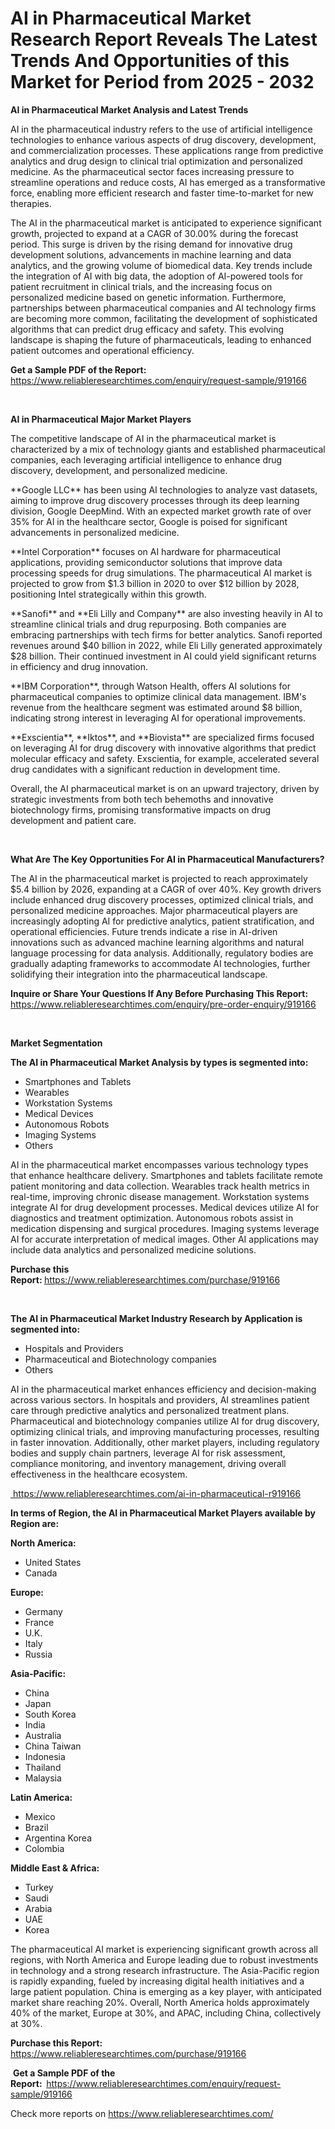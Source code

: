 <p><h1>AI in Pharmaceutical Market Research Report Reveals The Latest Trends And Opportunities of this Market for Period from 2025 - 2032</h1></p><p><strong>AI in Pharmaceutical Market Analysis and Latest Trends</strong></p>
<p><p>AI in the pharmaceutical industry refers to the use of artificial intelligence technologies to enhance various aspects of drug discovery, development, and commercialization processes. These applications range from predictive analytics and drug design to clinical trial optimization and personalized medicine. As the pharmaceutical sector faces increasing pressure to streamline operations and reduce costs, AI has emerged as a transformative force, enabling more efficient research and faster time-to-market for new therapies.</p><p>The AI in the pharmaceutical market is anticipated to experience significant growth, projected to expand at a CAGR of 30.00% during the forecast period. This surge is driven by the rising demand for innovative drug development solutions, advancements in machine learning and data analytics, and the growing volume of biomedical data. Key trends include the integration of AI with big data, the adoption of AI-powered tools for patient recruitment in clinical trials, and the increasing focus on personalized medicine based on genetic information. Furthermore, partnerships between pharmaceutical companies and AI technology firms are becoming more common, facilitating the development of sophisticated algorithms that can predict drug efficacy and safety. This evolving landscape is shaping the future of pharmaceuticals, leading to enhanced patient outcomes and operational efficiency.</p></p>
<p><strong>Get a Sample PDF of the Report:&nbsp;</strong> <a href="https://www.reliableresearchtimes.com/enquiry/request-sample/919166?utm_campaign=3167&utm_medium=2&utm_source=Github&utm_content=ia&utm_term=05032025&utm_id=ai-in-pharmaceutical">https://www.reliableresearchtimes.com/enquiry/request-sample/919166</a></p>
<p>&nbsp;</p>
<p><strong>AI in Pharmaceutical Major Market Players</strong></p>
<p><p>The competitive landscape of AI in the pharmaceutical market is characterized by a mix of technology giants and established pharmaceutical companies, each leveraging artificial intelligence to enhance drug discovery, development, and personalized medicine. </p><p>**Google LLC** has been using AI technologies to analyze vast datasets, aiming to improve drug discovery processes through its deep learning division, Google DeepMind. With an expected market growth rate of over 35% for AI in the healthcare sector, Google is poised for significant advancements in personalized medicine.</p><p>**Intel Corporation** focuses on AI hardware for pharmaceutical applications, providing semiconductor solutions that improve data processing speeds for drug simulations. The pharmaceutical AI market is projected to grow from $1.3 billion in 2020 to over $12 billion by 2028, positioning Intel strategically within this growth.</p><p>**Sanofi** and **Eli Lilly and Company** are also investing heavily in AI to streamline clinical trials and drug repurposing. Both companies are embracing partnerships with tech firms for better analytics. Sanofi reported revenues around $40 billion in 2022, while Eli Lilly generated approximately $28 billion. Their continued investment in AI could yield significant returns in efficiency and drug innovation.</p><p>**IBM Corporation**, through Watson Health, offers AI solutions for pharmaceutical companies to optimize clinical data management. IBM's revenue from the healthcare segment was estimated around $8 billion, indicating strong interest in leveraging AI for operational improvements.</p><p>**Exscientia**, **Iktos**, and **Biovista** are specialized firms focused on leveraging AI for drug discovery with innovative algorithms that predict molecular efficacy and safety. Exscientia, for example, accelerated several drug candidates with a significant reduction in development time.</p><p>Overall, the AI pharmaceutical market is on an upward trajectory, driven by strategic investments from both tech behemoths and innovative biotechnology firms, promising transformative impacts on drug development and patient care.</p></p>
<p>&nbsp;</p>
<p><strong>What Are The Key Opportunities For AI in Pharmaceutical Manufacturers?</strong></p>
<p><p>The AI in the pharmaceutical market is projected to reach approximately $5.4 billion by 2026, expanding at a CAGR of over 40%. Key growth drivers include enhanced drug discovery processes, optimized clinical trials, and personalized medicine approaches. Major pharmaceutical players are increasingly adopting AI for predictive analytics, patient stratification, and operational efficiencies. Future trends indicate a rise in AI-driven innovations such as advanced machine learning algorithms and natural language processing for data analysis. Additionally, regulatory bodies are gradually adapting frameworks to accommodate AI technologies, further solidifying their integration into the pharmaceutical landscape.</p></p>
<p><strong>Inquire or Share Your Questions If Any Before Purchasing This Report:</strong> <a href="https://www.reliableresearchtimes.com/enquiry/pre-order-enquiry/919166?utm_campaign=3167&utm_medium=2&utm_source=Github&utm_content=ia&utm_term=05032025&utm_id=ai-in-pharmaceutical">https://www.reliableresearchtimes.com/enquiry/pre-order-enquiry/919166</a></p>
<p>&nbsp;</p>
<p><strong>Market Segmentation</strong></p>
<p><strong>The AI in Pharmaceutical Market Analysis by types is segmented into:</strong></p>
<p><ul><li>Smartphones and Tablets</li><li>Wearables</li><li>Workstation Systems</li><li>Medical Devices</li><li>Autonomous Robots</li><li>Imaging Systems</li><li>Others</li></ul></p>
<p><p>AI in the pharmaceutical market encompasses various technology types that enhance healthcare delivery. Smartphones and tablets facilitate remote patient monitoring and data collection. Wearables track health metrics in real-time, improving chronic disease management. Workstation systems integrate AI for drug development processes. Medical devices utilize AI for diagnostics and treatment optimization. Autonomous robots assist in medication dispensing and surgical procedures. Imaging systems leverage AI for accurate interpretation of medical images. Other AI applications may include data analytics and personalized medicine solutions.</p></p>
<p><strong>Purchase this Report:&nbsp;</strong><a href="https://www.reliableresearchtimes.com/purchase/919166?utm_campaign=3167&utm_medium=2&utm_source=Github&utm_content=ia&utm_term=05032025&utm_id=ai-in-pharmaceutical">https://www.reliableresearchtimes.com/purchase/919166</a></p>
<p>&nbsp;</p>
<p><strong>The AI in Pharmaceutical Market Industry Research by Application is segmented into:</strong></p>
<p><ul><li>Hospitals and Providers</li><li>Pharmaceutical and Biotechnology companies</li><li>Others</li></ul></p>
<p><p>AI in the pharmaceutical market enhances efficiency and decision-making across various sectors. In hospitals and providers, AI streamlines patient care through predictive analytics and personalized treatment plans. Pharmaceutical and biotechnology companies utilize AI for drug discovery, optimizing clinical trials, and improving manufacturing processes, resulting in faster innovation. Additionally, other market players, including regulatory bodies and supply chain partners, leverage AI for risk assessment, compliance monitoring, and inventory management, driving overall effectiveness in the healthcare ecosystem.</p></p>
<p><a href="https://www.reliableresearchtimes.com/ai-in-pharmaceutical-r919166?utm_campaign=3167&utm_medium=2&utm_source=Github&utm_content=ia&utm_term=05032025&utm_id=ai-in-pharmaceutical">&nbsp;https://www.reliableresearchtimes.com/ai-in-pharmaceutical-r919166</a></p>
<p><strong>In terms of Region, the AI in Pharmaceutical Market Players available by Region are:</strong></p>
<p>
    <p> <strong> North America: </strong>
        <ul>
            <li>United States</li>
            <li>Canada</li>
        </ul>
        </p> 
    <p> <strong> Europe: </strong>
        <ul>
            <li>Germany</li>
            <li>France</li>
            <li>U.K.</li>
            <li>Italy</li>
            <li>Russia</li>
        </ul>
        </p> 
    <p> <strong> Asia-Pacific: </strong>
        <ul>
            <li>China</li>
            <li>Japan</li>
            <li>South Korea</li>
            <li>India</li>
            <li>Australia</li>
            <li>China Taiwan</li>
            <li>Indonesia</li>
            <li>Thailand</li>
            <li>Malaysia</li>
        </ul>
        </p> 
    <p> <strong> Latin America: </strong>
        <ul>
            <li>Mexico</li>
            <li>Brazil</li>
            <li>Argentina Korea</li>
            <li>Colombia</li>
        </ul>
        </p> 
    <p> <strong> Middle East & Africa: </strong>
        <ul>
            <li>Turkey</li>
            <li>Saudi</li>
            <li>Arabia</li>
            <li>UAE</li>
            <li>Korea</li>
        </ul>
    </p>
    </p>
<p><p>The pharmaceutical AI market is experiencing significant growth across all regions, with North America and Europe leading due to robust investments in technology and a strong research infrastructure. The Asia-Pacific region is rapidly expanding, fueled by increasing digital health initiatives and a large patient population. China is emerging as a key player, with anticipated market share reaching 20%. Overall, North America holds approximately 40% of the market, Europe at 30%, and APAC, including China, collectively at 30%.</p></p>
<p><strong>Purchase this Report: </strong><a href="https://www.reliableresearchtimes.com/purchase/919166?utm_campaign=3167&utm_medium=2&utm_source=Github&utm_content=ia&utm_term=05032025&utm_id=ai-in-pharmaceutical">https://www.reliableresearchtimes.com/purchase/919166</a></p>
<p>&nbsp;<strong>Get a Sample PDF of the Report:&nbsp;&nbsp;</strong><a href="https://www.reliableresearchtimes.com/enquiry/request-sample/919166?utm_campaign=3167&utm_medium=2&utm_source=Github&utm_content=ia&utm_term=05032025&utm_id=ai-in-pharmaceutical">https://www.reliableresearchtimes.com/enquiry/request-sample/919166</a></p>
<p><strong></strong></p>
<p>Check more reports on <a href="https://www.reliableresearchtimes.com/?utm_campaign=3167&utm_medium=2&utm_source=Github&utm_content=ia&utm_term=05032025&utm_id=ai-in-pharmaceutical">https://www.reliableresearchtimes.com/</a></p>